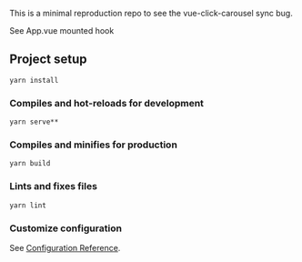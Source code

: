 This is a minimal reproduction repo to see the vue-click-carousel sync bug.

See App.vue mounted hook

## Project setup
```
yarn install
```

### Compiles and hot-reloads for development
```
yarn serve**
```

### Compiles and minifies for production
```
yarn build
```

### Lints and fixes files
```
yarn lint
```

### Customize configuration
See [Configuration Reference](https://cli.vuejs.org/config/).

